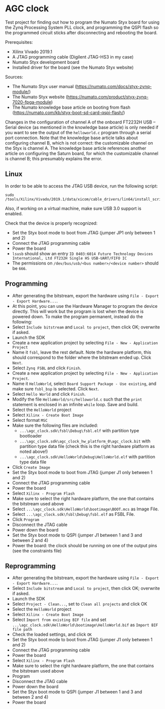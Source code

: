# AGC clock

Test project for finding out how to program the Numato Styx board for using the Zynq Processing System PLL clock, and programming the QSPI flash so the
programmed circuit sticks after disconnecting and rebooting the board.

Prerequisites:
- Xilinx Vivado 2019.1
- A JTAG programming cable (Digilent JTAG-HS3 in my case)
- Numato Styx development board
- Installed driver for the board (see the Numato Styx website)

Sources:
- The Numato Styx user manual (https://numato.com/docs/styx-zynq-module/)
- The Numato Styx website (https://numato.com/product/styx-zynq-7020-fpga-module)
- The Numato knowledge base article on booting from flash (https://numato.com/kb/styx-boot-sd-card-qspi-flash/)

Changes in the configuration of channel A of the onboard FT2232H USB – Serial device (as mentioned in the knowledge base article) 
is only needed if you want to see the output of the `helloworld.c` program through a serial port connection. Note that the knowledge 
base article talks about configuring channel B, which is not correct: the customizable channel on the Styx is channel A. The 
knowledge base article references another article on configuring the Saturn board, for which the customizable channel is channel B;
this presumably explains the error.


## Linux

In order to be able to access the JTAG USB device, run the following script:

```
sudo /tools/Xilinx/Vivado/2019.1/data/xicom/cable_drivers/lin64/install_script/install_drivers/install_drivers
```

Also, if working on a virtual machine, make sure USB 3.0 support is enabled.

Check that the device is properly recognized:
- Set the Styx boot mode to boot from JTAG (jumper JP1 only between 1 and 2)
- Connect the JTAG programming cable
- Power the board
- `lsusb` should show an entry `ID 0403:6014 Future Technology Devices International, Ltd FT232H Single HS USB-UART/FIFO IC`
- The permissions on `/dev/bus/usb/<bus number>/<device number>` should be `666`.


## Programming

- After generating the bitstream, export the hardware using `File - Export - Export Hardware...`.
- At this point, you can use the Hardware Manager to program the device directly. This will work but the program is lost
  when the device is powered down. To make the program permanent, instead do the following:
- Select `Include bitstream` and `Local to project`, then click OK; overwrite if asked.
- Launch the SDK
- Create a new application project by selecting `File - New - Application Project`
- Name it `fsbl`, leave the rest default. Note the hardware platform, this should correspond to the folder where the bitstream ended up. Click `Next`.
- Select `Zynq FSBL` and click `Finish`.
- Create a new application project by selecting `File - New - Application Project`.
- Name it `HelloWorld`, select `Board Support Package - Use existing`, and make sure `fsbl_bsp` is selected. Click `Next`.
- Select `Hello World` and click `Finish`.
- Modify the file `HelloWorld/src/helloworld.c` such that the `print` statement is enclosed in an infinite `while` loop. Save and build.
- Select the `HelloWorld` project
- Select `Xilinx - Create Boot Image`
- Select format `MSC`
- Make sure the following files are included:
  - `...\agc_clock.sdk\fsbl\Debug\fsbl.elf` with partition type bootloader
  - `...\agc_clock.sdk\agc_clock_hw_platform_0\agc_clock.bit` with partition type data file (check this is the right hardware platform as noted above!)
  - `...\agc_clock.sdk\HelloWorld\Debug\HelloWorld.elf` with partition type data file
- Click `Create Image`
- Set the Styx boot mode to boot from JTAG (jumper J1 only between 1 and 2)
- Connect the JTAG programming cable
- Power the board
- Select `Xilinx - Program Flash`
- Make sure to select the right hardware platform, the one that contains the bitstream used above
- Select `...\agc_clock.sdk\HelloWorld\bootimage\BOOT.mcs` as Image File.
- Select `...\agc_clock.sdk\fsbl\Debug\fsbl.elf` as FSBL File.
- Click `Program`
- Disconnect the JTAG cable
- Power down the board
- Set the Styx boot mode to QSPI (jumper J1 between 1 and 3 and between 2 and 4)
- Power the board: the clock should be running on one of the output pins (see the constraints file)


## Reprogramming

- After generating the bitstream, export the hardware using `File - Export - Export Hardware...`.
- Select `Include bitstream` and `Local to project`, then click OK; overwrite if asked.
- Launch the SDK
- Select `Project - Clean...`, set to `Clean all projects` and click OK
- Select the `HelloWorld` project
- Select `Xilinx - Create Boot Image`
- Select `Import from existing BIF file` and set `...\agc_clock.sdk\HelloWorld\bootimage\HelloWorld.bif` as `Import BIF file path`
- Check the loaded settings, and click `OK`
- Set the Styx boot mode to boot from JTAG (jumper J1 only between 1 and 2)
- Connect the JTAG programming cable
- Power the board
- Select `Xilinx - Program Flash`
- Make sure to select the right hardware platform, the one that contains the bitstream used above
- Program
- Disconnect the JTAG cable
- Power down the board
- Set the Styx boot mode to QSPI (jumper J1 between 1 and 3 and between 2 and 4)
- Power the board


